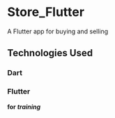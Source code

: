 # Store_Flutter
A Flutter app for buying and selling
## Technologies Used
### Dart 
### Flutter
**for _training_**
